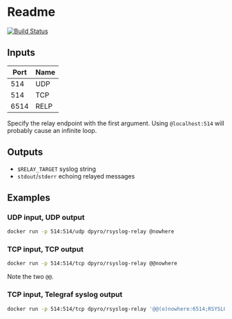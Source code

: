# Readme

[![Build Status](https://travis-ci.org/dpyro/syslog-relay.svg?branch=master)](https://travis-ci.org/dpyro/syslog-relay)

## Inputs

| Port | Name |
|------|------|
| 514  | UDP  |
| 514  | TCP  |
| 6514 | RELP |

Specify the relay endpoint with the first argument. Using `@localhost:514` will probably cause an infinite loop.

## Outputs

* `$RELAY_TARGET` syslog string
* `stdout`/`stderr` echoing relayed messages

## Examples

### UDP input, UDP output

```sh
docker run -p 514:514/udp dpyro/rsyslog-relay @nowhere
```

### TCP input, TCP output

```sh
docker run -p 514:514/tcp dpyro/rsyslog-relay @@nowhere
```

Note the two `@@`.

### TCP input, Telegraf syslog output

```sh
docker run -p 514:514/tcp dpyro/rsyslog-relay '@@(o)nowhere:6514;RSYSLOG_SyslogProtocol23Format'
```